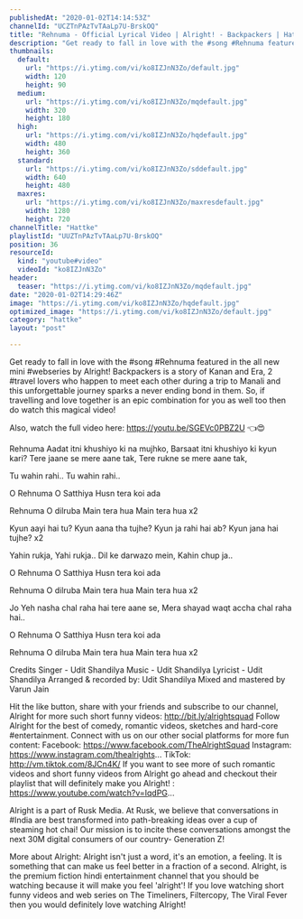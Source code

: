 ```yaml
---
publishedAt: "2020-01-02T14:14:53Z"
channelId: "UCZTnPAzTvTAaLp7U-BrskOQ"
title: "Rehnuma - Official Lyrical Video | Alright! - Backpackers | Hattke"
description: "Get ready to fall in love with the #song #Rehnuma featured in the all new mini #webseries by Alright! Backpackers is a story of Kanan and Era, 2 #travel lovers who happen to meet each other during a trip to Manali and this unforgettable journey sparks a never ending bond in them. So, if travelling and love together is an epic combination for you as well too then do watch this magical video! \n\nAlso, watch the full video here: https://youtu.be/SGEVc0PBZ2U 👈😍\n\nRehnuma\nAadat itni khushiyo ki na mujhko,\nBarsaat itni khushiyo ki kyun kari?\nTere jaane se mere aane tak,\nTere rukne se mere aane tak,\n\nTu wahin rahi..\nTu wahin rahi..\n\nO Rehnuma\nO Satthiya\nHusn tera koi ada\n\nRehnuma O dilruba\nMain tera hua\nMain tera hua x2\n\nKyun aayi hai tu?\nKyun aana tha tujhe?\nKyun ja rahi hai ab?\nKyun jana hai tujhe?\nx2\n\nYahin rukja,\nYahi rukja..\nDil ke darwazo mein,\nKahin chup ja..\n\n\nO Rehnuma\nO Satthiya\nHusn tera koi ada\n\nRehnuma O dilruba\nMain tera hua\nMain tera hua x2\n\nJo Yeh nasha chal raha hai tere aane se,\nMera shayad waqt accha chal raha hai..\n\nO Rehnuma\nO Satthiya\nHusn tera koi ada\n\nRehnuma O dilruba\nMain tera hua\nMain tera hua x2\n\nCredits\nSinger - Udit Shandilya \nMusic - Udit Shandilya \nLyricist - Udit Shandilya \nArranged & recorded by: Udit Shandilya \nMixed and mastered by Varun Jain\n\nHit the like button, share with your friends and subscribe to our channel, Alright for more such short funny videos: http://bit.ly/alrightsquad Follow Alright for the best of comedy, romantic videos, sketches and hard-core #entertainment. Connect with us on our other social platforms for more fun content: Facebook: https://www.facebook.com/TheAlrightSquad Instagram: https://www.instagram.com/thealrights... TikTok: http://vm.tiktok.com/8JCn4K/ If you want to see more of such romantic videos and short funny videos from Alright go ahead and checkout their playlist that will definitely make you Alright! : https://www.youtube.com/watch?v=IqdPG...\n\nAlright is a part of Rusk Media. At Rusk, we believe that conversations in #India are best transformed into path-breaking ideas over a cup of steaming hot chai! Our mission is to incite these conversations amongst the next 30M digital consumers of our country- Generation Z! \n\nMore about Alright: Alright isn't just a word, it's an emotion, a feeling. It is something that can make us feel better in a fraction of a second. Alright, is the premium fiction hindi entertainment channel that you should be watching because it will make you feel 'alright'! If you love watching short funny videos and web series on The Timeliners, Filtercopy, The Viral Fever then you would definitely love watching Alright!"
thumbnails:
  default:
    url: "https://i.ytimg.com/vi/ko8IZJnN3Zo/default.jpg"
    width: 120
    height: 90
  medium:
    url: "https://i.ytimg.com/vi/ko8IZJnN3Zo/mqdefault.jpg"
    width: 320
    height: 180
  high:
    url: "https://i.ytimg.com/vi/ko8IZJnN3Zo/hqdefault.jpg"
    width: 480
    height: 360
  standard:
    url: "https://i.ytimg.com/vi/ko8IZJnN3Zo/sddefault.jpg"
    width: 640
    height: 480
  maxres:
    url: "https://i.ytimg.com/vi/ko8IZJnN3Zo/maxresdefault.jpg"
    width: 1280
    height: 720
channelTitle: "Hattke"
playlistId: "UUZTnPAzTvTAaLp7U-BrskOQ"
position: 36
resourceId:
  kind: "youtube#video"
  videoId: "ko8IZJnN3Zo"
header:
  teaser: "https://i.ytimg.com/vi/ko8IZJnN3Zo/mqdefault.jpg"
date: "2020-01-02T14:29:46Z"
image: "https://i.ytimg.com/vi/ko8IZJnN3Zo/hqdefault.jpg"
optimized_image: "https://i.ytimg.com/vi/ko8IZJnN3Zo/default.jpg"
category: "hattke"
layout: "post"

---
```

Get ready to fall in love with the #song #Rehnuma featured in the all new mini #webseries by Alright! Backpackers is a story of Kanan and Era, 2 #travel lovers who happen to meet each other during a trip to Manali and this unforgettable journey sparks a never ending bond in them. So, if travelling and love together is an epic combination for you as well too then do watch this magical video! 

Also, watch the full video here: https://youtu.be/SGEVc0PBZ2U 👈😍

Rehnuma
Aadat itni khushiyo ki na mujhko,
Barsaat itni khushiyo ki kyun kari?
Tere jaane se mere aane tak,
Tere rukne se mere aane tak,

Tu wahin rahi..
Tu wahin rahi..

O Rehnuma
O Satthiya
Husn tera koi ada

Rehnuma O dilruba
Main tera hua
Main tera hua x2

Kyun aayi hai tu?
Kyun aana tha tujhe?
Kyun ja rahi hai ab?
Kyun jana hai tujhe?
x2

Yahin rukja,
Yahi rukja..
Dil ke darwazo mein,
Kahin chup ja..


O Rehnuma
O Satthiya
Husn tera koi ada

Rehnuma O dilruba
Main tera hua
Main tera hua x2

Jo Yeh nasha chal raha hai tere aane se,
Mera shayad waqt accha chal raha hai..

O Rehnuma
O Satthiya
Husn tera koi ada

Rehnuma O dilruba
Main tera hua
Main tera hua x2

Credits
Singer - Udit Shandilya 
Music - Udit Shandilya 
Lyricist - Udit Shandilya 
Arranged & recorded by: Udit Shandilya 
Mixed and mastered by Varun Jain

Hit the like button, share with your friends and subscribe to our channel, Alright for more such short funny videos: http://bit.ly/alrightsquad Follow Alright for the best of comedy, romantic videos, sketches and hard-core #entertainment. Connect with us on our other social platforms for more fun content: Facebook: https://www.facebook.com/TheAlrightSquad Instagram: https://www.instagram.com/thealrights... TikTok: http://vm.tiktok.com/8JCn4K/ If you want to see more of such romantic videos and short funny videos from Alright go ahead and checkout their playlist that will definitely make you Alright! : https://www.youtube.com/watch?v=IqdPG...

Alright is a part of Rusk Media. At Rusk, we believe that conversations in #India are best transformed into path-breaking ideas over a cup of steaming hot chai! Our mission is to incite these conversations amongst the next 30M digital consumers of our country- Generation Z! 

More about Alright: Alright isn't just a word, it's an emotion, a feeling. It is something that can make us feel better in a fraction of a second. Alright, is the premium fiction hindi entertainment channel that you should be watching because it will make you feel 'alright'! If you love watching short funny videos and web series on The Timeliners, Filtercopy, The Viral Fever then you would definitely love watching Alright!